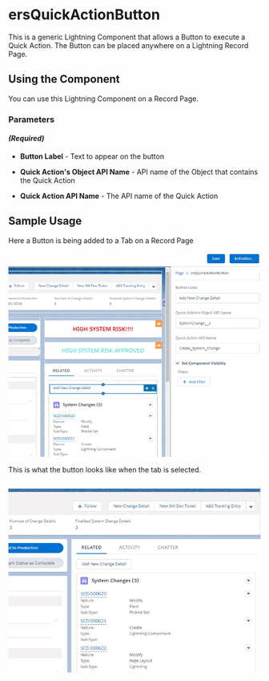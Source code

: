 # ersQuickActionButton

This is a generic Lightning Component that allows a Button to execute a Quick Action.  The Button can be placed anywhere on a Lightning Record Page.

## Using the Component

You can use this Lightning Component on a Record Page.

### Parameters

#### _(Required)_

- **Button Label** - Text to appear on the button

- **Quick Action's Object API Name** - API name of the Object that contains the Quick Action

- **Quick Action API Name** - The API name of the Quick Action

## Sample Usage

Here a Button is being added to a Tab on a Record Page

![Setup Page](PageSetup.JPG?raw=true)


This is what the button looks like when the tab is selected.

![Button](PageLayout.JPG?raw=true)


